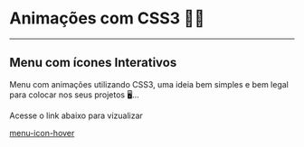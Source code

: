 # Animações com CSS3 😶‍🌫️
---
## Menu com ícones Interativos
Menu com animações utilizando CSS3, uma ideia bem simples e bem legal para colocar nos seus projetos 🖥️...

Acesse o link abaixo para vizualizar

[menu-icon-hover](https://jhony-cortez.github.io/menu-icon-hover/)
